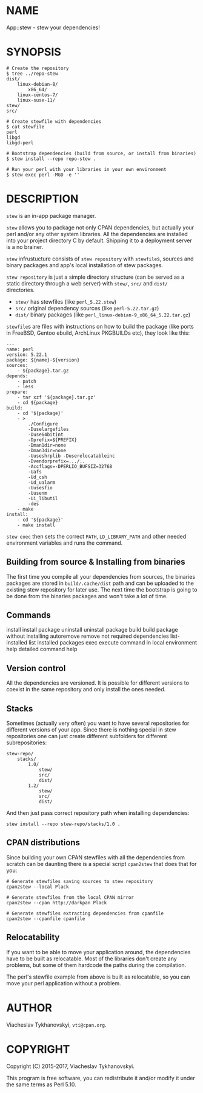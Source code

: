 # NAME

App::stew - stew your dependencies!

# SYNOPSIS

    # Create the repository
    $ tree ../repo-stew
    dist/
        linux-debian-8/
            x86_64/
        linux-centos-7/
        linux-suse-11/
    stew/
    src/

    # Create stewfile with dependencies
    $ cat stewfile
    perl
    libgd
    libgd-perl

    # Bootstrap dependencies (build from source, or install from binaries)
    $ stew install --repo repo-stew .

    # Run your perl with your libraries in your own environment
    $ stew exec perl -MGD -e ''

# DESCRIPTION

`stew` is an in-app package manager.

`stew` allows you to package not only CPAN dependencies, but actually your perl and/or any other system libraries. All the
dependencies are installed into your project directory C<local/> by default. Shipping it to a deployment server is a no
brainer.

`stew` infrustucture consists of `stew repository` with `stewfile`s, sources and binary packages and app's local
installation of stew packages.

`stew repository` is just a simple directory structure (can be served as a static directory through a web server) with
`stew/`, `src/` and `dist/` directories.

- `stew/` has stewfiles (like `perl_5.22.stew`)
- `src/` original dependency sources (like `perl-5.22.tar.gz`)
- `dist/` binary packages (like `perl_linux-debian-9_x86_64_5.22.tar.gz`)

`stewfile`s are files with instructions on how to build the package (like ports in FreeBSD, Gentoo ebuild, ArchLinux PKGBUILDs
etc), they look like this:

    ---
    name: perl
    version: 5.22.1
    package: ${name}-${version}
    sources:
        - ${package}.tar.gz
    depends:
        - patch
        - less
    prepare:
        - tar xzf '${package}.tar.gz'
        - cd ${package}
    build:
        - cd '${package}'
        - >
            ./Configure
            -Duselargefiles
            -Duse64bitint
            -Dprefix=${PREFIX}
            -Dman1dir=none
            -Dman3dir=none
            -Uuseshrplib -Duserelocatableinc
            -Dvendorprefix=.../..
            -Accflags=-DPERLIO_BUFSIZ=32768
            -Uafs
            -Ud_csh
            -Ud_ualarm
            -Uusesfio
            -Uusenm
            -Ui_libutil
            -des
        - make
    install:
        - cd '${package}'
        - make install

`stew exec` then sets the correct `PATH`, `LD_LIBRARY_PATH` and other needed environment variables and runs the command.

## Building from source & Installing from binaries

The first time you compile all your dependencies from sources, the binaries packages are stored in `build/.cache/dist`
path and can be uploaded to the existing stew repository for later use. The next time the bootstrap is going to be done
from the binaries packages and won't take a lot of time.

## Commands

   install         install package
   uninstall       uninstall package
   build           build package without installing
   autoremove      remove not required dependencies
   list-installed  list installed packages
   exec            execute command in local environment
   help            detailed command help

## Version control

All the dependencies are versioned. It is possible for different versions to coexist in the same repository and only
install the ones needed.

## Stacks

Sometimes (actually very often) you want to have several repositories for
different versions of your app. Since there is nothing special in stew
repositories one can just create different subfolders for different
subrepositories:

    stew-repo/
        stacks/
            1.0/
                stew/
                src/
                dist/
            1.2/
                stew/
                src/
                dist/

And then just pass correct repository path when installing dependencies:

    stew install --repo stew-repo/stacks/1.0 .

## CPAN distributions

Since building your own CPAN stewfiles with all the dependencies from scratch can be daunting there is a special script
`cpan2stew` that does that for you:

    # Generate stewfiles saving sources to stew repository
    cpan2stew --local Plack

    # Generate stewfiles from the local CPAN mirror
    cpan2stew --cpan http://darkpan Plack

    # Generate stewfiles extracting dependencies from cpanfile
    cpan2stew --cpanfile cpanfile

## Relocatability

If you want to be able to move your application around, the dependencies have to be built as relocatable. Most of the
libraries don't create any problems, but some of them hardcode the paths during the compilation.

The perl's stewfile example from above is built as relocatable, so you can move your perl application without a problem.

# AUTHOR

Viacheslav Tykhanovskyi, `vti@cpan.org`.

# COPYRIGHT

Copyright (C) 2015-2017, Viacheslav Tykhanovskyi.

This program is free software, you can redistribute it and/or modify it under
the same terms as Perl 5.10.
